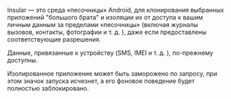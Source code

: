 Insular —  это среда «песочницы» Android,  для клонирования выбранных приложений "большого брата" и изоляции их от доступа к вашим личным данным за пределами «песочницы» (включая журналы вызовов,  контакты,  фотографии и т.  д. ),  даже если предоставлены соответствующие разрешения.  

Данные,  привязанные к устройству (SMS,  IMEI и т.  д. ),  по-прежнему доступны.

 Изолированное приложение может быть заморожено по запросу,  при этом значок запуска исчезнет,    а его фоновое поведение будет полностью заблокировано.